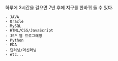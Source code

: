 하루에 3시간을 걸으면
7년 후에 지구를 한바퀴 돌 수 있다.

	- JAVA
	- Oracle
	- MySQL
	- HTML/CSS/JavaScript
	- JSP 웹 프로그래밍
	- Python
	- EDA
	- 딥러닝/머신러닝
	- etc...